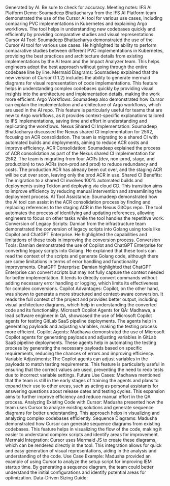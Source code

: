 Generated by AI. Be sure to check for accuracy.
Meeting notes:
IFS AI Platform Demo: 
Soumadeep Bhattacharya from the IFS AI Platform team demonstrated the use of the Cursor AI tool for various use cases, including comparing PVC implementations in Kubernetes and explaining Argo workflows. The tool helps in understanding new codebases quickly and efficiently by providing comparative studies and visual representations.
	Cursor AI Tool: Soumadeep Bhattacharya demonstrated the use of the Cursor AI tool for various use cases. He highlighted its ability to perform comparative studies between different PVC implementations in Kubernetes, providing the best practices and architecture details from existing implementations by the AI team and the Impact Analyzer team. This helps engineers adopt the best approach without going through the entire codebase line by line.
	Mermaid Diagrams: Soumadeep explained that the new version of Cursor (1.1.2) includes the ability to generate mermaid diagrams for visual representation of code implementations. This feature helps in understanding complex codebases quickly by providing visual insights into the architecture and implementation details, making the work more efficient.
	Argo Workflows: Soumadeep also demonstrated how Cursor can explain the implementation and architecture of Argo workflows, which are used in the AI repo. This feature is particularly useful for teams that are new to Argo workflows, as it provides context-specific explanations tailored to IFS implementations, saving time and effort in understanding and replicating the workflows.
Nexus Shared CI Implementation: 
Soumadeep Bhattacharya discussed the Nexus shared CI implementation for 25R2, focusing on ACR consolidation. The team is migrating to a shared CI with automated builds and deployments, aiming to reduce ACR costs and improve efficiency.
	ACR Consolidation: Soumadeep explained the process of ACR consolidation as part of the Nexus shared CI implementation for 25R2. The team is migrating from four ACRs (dev, non-prod, stage, and production) to two ACRs (non-prod and prod) to reduce redundancy and costs. The production ACR has already been cut over, and the staging ACR will be cut over soon, leaving only the prod ACR in use.
	Shared CI Benefits: The migration to a shared CI involves 100% automated builds and deployments using Tekton and deploying via cloud CD. This transition aims to improve efficiency by reducing manual intervention and streamlining the deployment process.
	AI Tool Assistance: Soumadeep demonstrated how the AI tool can assist in the ACR consolidation process by finding and replacing references to the staging ACR in the Nexus GitOps repo. The tool automates the process of identifying and updating references, allowing engineers to focus on other tasks while the tool handles the repetitive work.
Conversion of Legacy Scripts: 
Damian from the infrastructure team demonstrated the conversion of legacy scripts into Golang using tools like Copilot and ChatGPT Enterprise. He highlighted the capabilities and limitations of these tools in improving the conversion process.
	Conversion Tools: Damian demonstrated the use of Copilot and ChatGPT Enterprise for converting legacy scripts into Golang. He explained that these tools can read the context of the scripts and generate Golang code, although there are some limitations in terms of error handling and functionality improvements.
	ChatGPT Enterprise: Damian highlighted that ChatGPT Enterprise can convert scripts but may not fully capture the context needed for better implementation. It tends to directly convert commands without adding necessary error handling or logging, which limits its effectiveness for complex conversions.
	Copilot Advantages: Copilot, on the other hand, was shown to generate a more structured and context-aware conversion. It reads the full context of the project and provides better output, including visual architecture diagrams, which help in understanding the converted code and its functionality.
Microsoft Copilot Agents for QA: 
Madhawa, a lead software engineer in QA, showcased the use of Microsoft Copilot agents for testing GitLab SaaS pipeline deployments. The agents help in generating payloads and adjusting variables, making the testing process more efficient.
	Copilot Agents: Madhawa demonstrated the use of Microsoft Copilot agents for generating payloads and adjusting variables in GitLab SaaS pipeline deployments. These agents help in automating the testing process by generating the necessary payloads based on specific requirements, reducing the chances of errors and improving efficiency.
	Variable Adjustments: The Copilot agents can adjust variables in the payloads to match testing requirements. This feature is particularly useful in ensuring that the correct values are used, preventing the need to redo tests due to incorrect variable settings.
	Future Use Cases: Madhawa mentioned that the team is still in the early stages of training the agents and plans to expand their use to other areas, such as acting as personal assistants for answering questions about release dates and testing cycles. This expansion aims to further improve efficiency and reduce manual effort in the QA process.
Analyzing Existing Code with Cursor: 
Madusha presented how the team uses Cursor to analyze existing solutions and generate sequence diagrams for better understanding. This approach helps in visualizing and analyzing complex codebases efficiently.
	Sequence Diagrams: Madusha demonstrated how Cursor can generate sequence diagrams from existing codebases. This feature helps in visualizing the flow of the code, making it easier to understand complex scripts and identify areas for improvement.
	Mermaid Integration: Cursor uses Mermaid JS to create these diagrams, which can be rendered directly in the tool. This integration allows for quick and easy generation of visual representations, aiding in the analysis and understanding of the code.
	Use Case Example: Madusha provided an example of using Cursor to analyze the setup script for improving IEM startup time. By generating a sequence diagram, the team could better understand the initial configurations and identify potential areas for optimization.
Data-Driven Sizing Guide: 